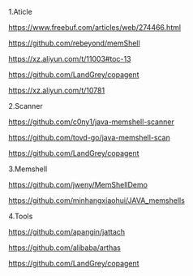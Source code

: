 1.Aticle

https://www.freebuf.com/articles/web/274466.html

https://github.com/rebeyond/memShell

https://xz.aliyun.com/t/11003#toc-13

https://github.com/LandGrey/copagent

https://xz.aliyun.com/t/10781



2.Scanner

https://github.com/c0ny1/java-memshell-scanner

https://github.com/tovd-go/java-memshell-scan

https://github.com/LandGrey/copagent

3.Memshell

https://github.com/jweny/MemShellDemo

https://github.com/minhangxiaohui/JAVA_memshells

4.Tools

https://github.com/apangin/jattach

https://github.com/alibaba/arthas

https://github.com/LandGrey/copagent



